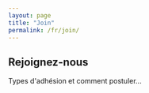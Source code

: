```yaml
---
layout: page
title: "Join"
permalink: /fr/join/
---
```


## Rejoignez-nous

Types d'adhésion et comment postuler...